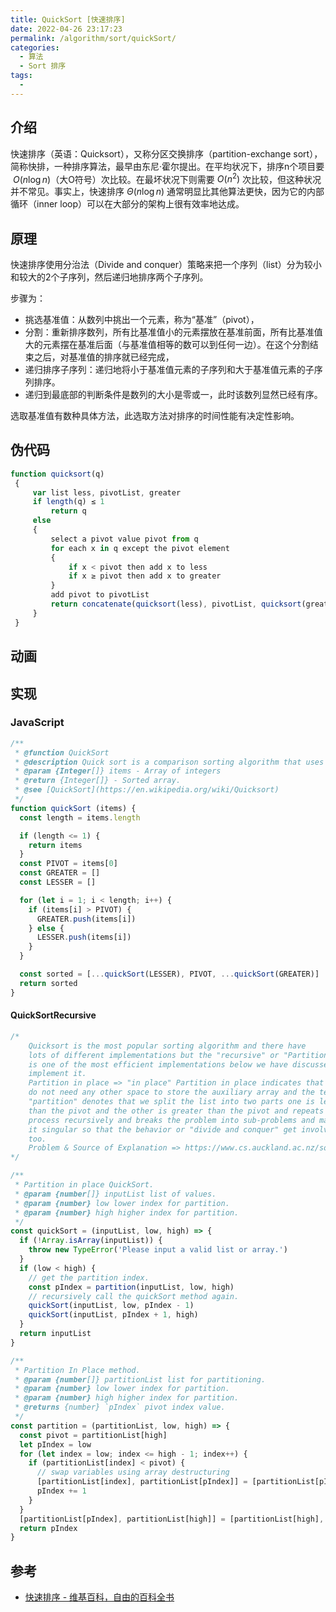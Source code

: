 ```yaml
---
title: QuickSort [快速排序]
date: 2022-04-26 23:17:23
permalink: /algorithm/sort/quickSort/
categories:
  - 算法
  - Sort 排序
tags:
  - 
---
```


## 介绍

快速排序（英语：Quicksort），又称分区交换排序（partition-exchange sort），简称快排，一种排序算法，最早由东尼·霍尔提出。在平均状况下，排序n个项目要 ${\displaystyle \ O(n\log n)}$（大O符号）次比较。在最坏状况下则需要 ${\displaystyle O(n^{2})}$ 次比较，但这种状况并不常见。事实上，快速排序 ${\displaystyle \Theta (n\log n)}$ 通常明显比其他算法更快，因为它的内部循环（inner loop）可以在大部分的架构上很有效率地达成。

## 原理

快速排序使用分治法（Divide and conquer）策略来把一个序列（list）分为较小和较大的2个子序列，然后递归地排序两个子序列。

步骤为：

- 挑选基准值：从数列中挑出一个元素，称为“基准”（pivot），
- 分割：重新排序数列，所有比基准值小的元素摆放在基准前面，所有比基准值大的元素摆在基准后面（与基准值相等的数可以到任何一边）。在这个分割结束之后，对基准值的排序就已经完成，
- 递归排序子序列：递归地将小于基准值元素的子序列和大于基准值元素的子序列排序。
- 递归到最底部的判断条件是数列的大小是零或一，此时该数列显然已经有序。

选取基准值有数种具体方法，此选取方法对排序的时间性能有决定性影响。

## 伪代码

```js
function quicksort(q)
 {
     var list less, pivotList, greater
     if length(q) ≤ 1 
         return q
     else 
     {
         select a pivot value pivot from q
         for each x in q except the pivot element
         {
             if x < pivot then add x to less
             if x ≥ pivot then add x to greater
         }
         add pivot to pivotList
         return concatenate(quicksort(less), pivotList, quicksort(greater))
     }
 }
 ```

## 动画

<Bilibili id="BV1CY4y1t7TZ" :page="13"/>

## 实现

### JavaScript

```js
/**
 * @function QuickSort
 * @description Quick sort is a comparison sorting algorithm that uses a divide and conquer strategy.
 * @param {Integer[]} items - Array of integers
 * @return {Integer[]} - Sorted array.
 * @see [QuickSort](https://en.wikipedia.org/wiki/Quicksort)
 */
function quickSort (items) {
  const length = items.length

  if (length <= 1) {
    return items
  }
  const PIVOT = items[0]
  const GREATER = []
  const LESSER = []

  for (let i = 1; i < length; i++) {
    if (items[i] > PIVOT) {
      GREATER.push(items[i])
    } else {
      LESSER.push(items[i])
    }
  }

  const sorted = [...quickSort(LESSER), PIVOT, ...quickSort(GREATER)]
  return sorted
}
```

#### QuickSortRecursive

```js
/*
    Quicksort is the most popular sorting algorithm and there have
    lots of different implementations but the "recursive" or "Partition in place"
    is one of the most efficient implementations below we have discussed how to
    implement it.
    Partition in place => "in place" Partition in place indicates that we
    do not need any other space to store the auxiliary array and the term
    "partition" denotes that we split the list into two parts one is less
    than the pivot and the other is greater than the pivot and repeats this
    process recursively and breaks the problem into sub-problems and makes
    it singular so that the behavior or "divide and conquer" get involved
    too.
    Problem & Source of Explanation => https://www.cs.auckland.ac.nz/software/AlgAnim/qsort1a.html
*/

/**
 * Partition in place QuickSort.
 * @param {number[]} inputList list of values.
 * @param {number} low lower index for partition.
 * @param {number} high higher index for partition.
 */
const quickSort = (inputList, low, high) => {
  if (!Array.isArray(inputList)) {
    throw new TypeError('Please input a valid list or array.')
  }
  if (low < high) {
    // get the partition index.
    const pIndex = partition(inputList, low, high)
    // recursively call the quickSort method again.
    quickSort(inputList, low, pIndex - 1)
    quickSort(inputList, pIndex + 1, high)
  }
  return inputList
}

/**
 * Partition In Place method.
 * @param {number[]} partitionList list for partitioning.
 * @param {number} low lower index for partition.
 * @param {number} high higher index for partition.
 * @returns {number} `pIndex` pivot index value.
 */
const partition = (partitionList, low, high) => {
  const pivot = partitionList[high]
  let pIndex = low
  for (let index = low; index <= high - 1; index++) {
    if (partitionList[index] < pivot) {
      // swap variables using array destructuring
      [partitionList[index], partitionList[pIndex]] = [partitionList[pIndex], partitionList[index]]
      pIndex += 1
    }
  }
  [partitionList[pIndex], partitionList[high]] = [partitionList[high], partitionList[pIndex]]
  return pIndex
}
```

## 参考

- [快速排序 - 维基百科，自由的百科全书](https://zh.wikipedia.org/wiki/%E5%BF%AB%E9%80%9F%E6%8E%92%E5%BA%8F)